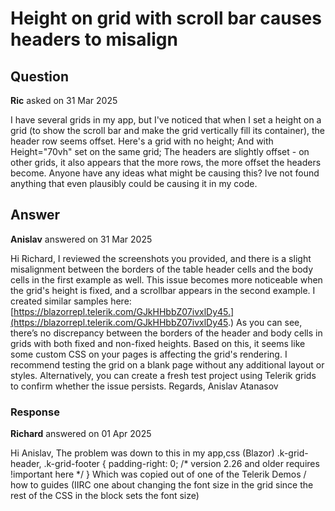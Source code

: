 # Height on grid with scroll bar causes headers to misalign

## Question

**Ric** asked on 31 Mar 2025

I have several grids in my app, but I've noticed that when I set a height on a grid (to show the scroll bar and make the grid vertically fill its container), the header row seems offset. Here's a grid with no height; And with Height="70vh" set on the same grid; The headers are slightly offset - on other grids, it also appears that the more rows, the more offset the headers become. Anyone have any ideas what might be causing this? Ive not found anything that even plausibly could be causing it in my code.

## Answer

**Anislav** answered on 31 Mar 2025

Hi Richard, I reviewed the screenshots you provided, and there is a slight misalignment between the borders of the table header cells and the body cells in the first example as well. This issue becomes more noticeable when the grid's height is fixed, and a scrollbar appears in the second example. I created similar samples here: [https://blazorrepl.telerik.com/GJkHHbbZ07ivxlDy45.](https://blazorrepl.telerik.com/GJkHHbbZ07ivxlDy45.) As you can see, there’s no discrepancy between the borders of the header and body cells in grids with both fixed and non-fixed heights. Based on this, it seems like some custom CSS on your pages is affecting the grid's rendering. I recommend testing the grid on a blank page without any additional layout or styles. Alternatively, you can create a fresh test project using Telerik grids to confirm whether the issue persists. Regards, Anislav Atanasov

### Response

**Richard** answered on 01 Apr 2025

Hi Anislav, The problem was down to this in my app,css (Blazor) .k-grid-header, .k-grid-footer { padding-right: 0; /* version 2.26 and older requires !important here */ } Which was copied out of one of the Telerik Demos / how to guides (IIRC one about changing the font size in the grid since the rest of the CSS in the block sets the font size)

